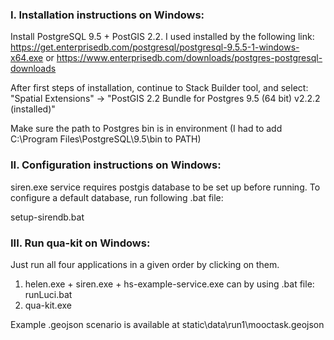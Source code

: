 ### I. Installation instructions on Windows:

Install PostgreSQL 9.5 + PostGIS 2.2.
I used installed by the following link:
https://get.enterprisedb.com/postgresql/postgresql-9.5.5-1-windows-x64.exe
or
https://www.enterprisedb.com/downloads/postgres-postgresql-downloads

After first steps of installation, continue to Stack Builder tool, and select:
"Spatial Extensions" -> "PostGIS 2.2 Bundle for Postgres 9.5 (64 bit) v2.2.2 (installed)"

Make sure the path to Postgres bin is in environment
(I had to add C:\Program Files\PostgreSQL\9.5\bin to PATH)


### II. Configuration instructions on Windows:

siren.exe service requires postgis database to be set up before running.
To configure a default database, run following .bat file:

setup-sirendb.bat


### III. Run qua-kit on Windows:

Just run all four applications in a given order by clicking on them.
1) helen.exe + siren.exe + hs-example-service.exe can by using .bat file: runLuci.bat
2) qua-kit.exe 


Example .geojson scenario is available at static\data\run1\mooctask.geojson